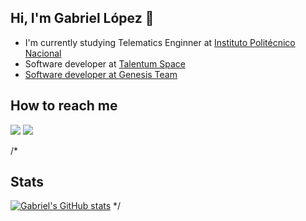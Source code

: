 ## Hi, I'm Gabriel López 👋


* I'm currently studying Telematics Enginner at <a href="https://www.ipn.mx">Instituto Politécnico Nacional</a>
* Software developer at <a href="https://talentum.space/">Talentum Space
* Software developer at <a href="https://www.hiteamgenesis.com">Genesis Team</a>


## How to reach me
<code><a href="https://www.linkedin.com/in/gablop00/"><img src="https://img.shields.io/badge/-LinkedIn-%230077B5?style=for-the-badge&logo=linkedin&logoColor=white"></a></code>
<code><a href = "mailto:gla280900@gmail.com"><img src="https://img.shields.io/badge/-Gmail-CC352A?style=for-the-badge&logo=gmail&logoColor=white" target="_blank"></a>
</code>
 
 /*
 ## Stats

[![Gabriel's GitHub stats](https://github-readme-stats.vercel.app/api?username=GabrielLopAg&count_private=true&show_icons=true&theme=dark#gh-dark-mode-only)](https://github.com/anuraghazra/github-readme-stats)
*/
